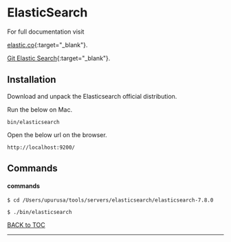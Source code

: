 # ElasticSearch

For full documentation visit 

[elastic.co](https://www.elastic.co/){:target="_blank"}.

[Git Elastic Search](https://github.com/elastic/elasticsearch){:target="_blank"}.


## Installation

Download and unpack the Elasticsearch official distribution.

Run the below on Mac.

`bin/elasticsearch`

Open the below url on the browser.

`http://localhost:9200/`


## Commands

#### commands

`$ cd /Users/upurusa/tools/servers/elasticsearch/elasticsearch-7.8.0`

`$ ./bin/elasticsearch`



[BACK to TOC](../../README.md)

----------
